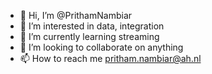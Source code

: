 - 👋 Hi, I’m @PrithamNambiar
- 👀 I’m interested in data, integration
- 🌱 I’m currently learning streaming
- 💞️ I’m looking to collaborate on anything
- 📫 How to reach me pritham.nambiar@ah.nl

<!---
pnl0a98n/pnl0a98n is a ✨ special ✨ repository because its `README.md` (this file) appears on your GitHub profile.
You can click the Preview link to take a look at your changes.
--->
